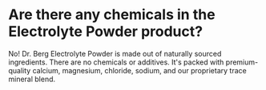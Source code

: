 # Are there any chemicals in the Electrolyte Powder product?

No! Dr. Berg Electrolyte Powder is made out of naturally sourced ingredients. There are no chemicals or additives. It's packed with premium-quality calcium, magnesium, chloride, sodium, and our proprietary trace mineral blend.